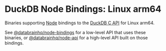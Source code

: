 # DuckDB Node Bindings: Linux arm64

Binaries supporting [Node](https://nodejs.org/) bindings to the [DuckDB C API](https://duckdb.org/docs/api/c/overview) for Linux arm64.

See [@databrainhq/node-bindings](https://www.npmjs.com/package/@databrainhq/node-bindings) for a low-level API that uses these binaries, or [@databrainhq/node-api](https://www.npmjs.com/package/@databrainhq/node-api) for a high-level API built on those bindings.
